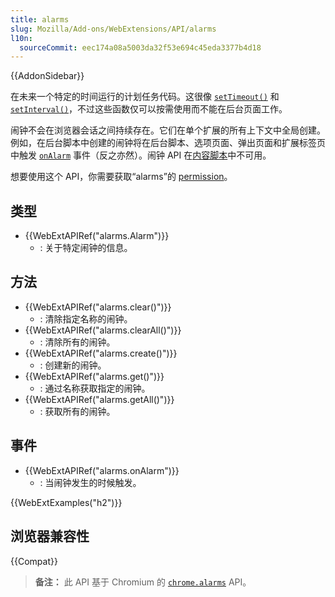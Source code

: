 ```yaml
---
title: alarms
slug: Mozilla/Add-ons/WebExtensions/API/alarms
l10n:
  sourceCommit: eec174a08a5003da32f53e694c45eda3377b4d18
---
```


{{AddonSidebar}}

在未来一个特定的时间运行的计划任务代码。这很像 [`setTimeout()`](/zh-CN/docs/Web/API/WindowTimers/setTimeout) 和 [`setInterval()`](/zh-CN/docs/Web/API/WindowTimers/setInterval)，不过这些函数仅可以按需使用而不能在后台页面工作。

闹钟不会在浏览器会话之间持续存在。它们在单个扩展的所有上下文中全局创建。例如，在后台脚本中创建的闹钟将在后台脚本、选项页面、弹出页面和扩展标签页中触发 [`onAlarm`](/zh-CN/docs/Mozilla/Add-ons/WebExtensions/API/alarms/onAlarm) 事件（反之亦然）。闹钟 API 在[内容脚本](/zh-CN/docs/Mozilla/Add-ons/WebExtensions/Content_scripts#webextension_apis)中不可用。

想要使用这个 API，你需要获取“alarms”的 [permission](/zh-CN/docs/Mozilla/Add-ons/WebExtensions/manifest.json/permissions)。

## 类型

- {{WebExtAPIRef("alarms.Alarm")}}
  - : 关于特定闹钟的信息。

## 方法

- {{WebExtAPIRef("alarms.clear()")}}
  - : 清除指定名称的闹钟。
- {{WebExtAPIRef("alarms.clearAll()")}}
  - : 清除所有的闹钟。
- {{WebExtAPIRef("alarms.create()")}}
  - : 创建新的闹钟。
- {{WebExtAPIRef("alarms.get()")}}
  - : 通过名称获取指定的闹钟。
- {{WebExtAPIRef("alarms.getAll()")}}
  - : 获取所有的闹钟。

## 事件

- {{WebExtAPIRef("alarms.onAlarm")}}
  - : 当闹钟发生的时候触发。

{{WebExtExamples("h2")}}

## 浏览器兼容性

{{Compat}}

> **备注：** 此 API 基于 Chromium 的 [`chrome.alarms`](https://developer.chrome.com/extensions/alarms) API。
